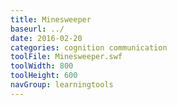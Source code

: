 ```yaml
---
title: Minesweeper
baseurl: ../
date: 2016-02-20
categories: cognition communication
toolFile: Minesweeper.swf
toolWidth: 800
toolHeight: 600
navGroup: learningtools
---
```

